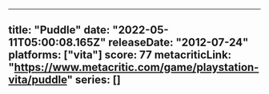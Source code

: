 
---
title: "Puddle"
date: "2022-05-11T05:00:08.165Z"
releaseDate: "2012-07-24"
platforms: ["vita"]
score: 77
metacriticLink: "https://www.metacritic.com/game/playstation-vita/puddle"
series: []
---
